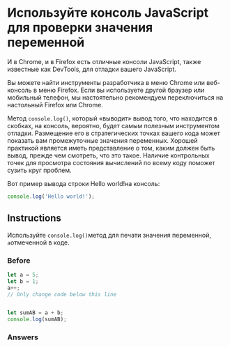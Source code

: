 # Используйте консоль JavaScript для проверки значения переменной
И в Chrome, и в Firefox есть отличные консоли JavaScript, также известные как DevTools, для отладки вашего JavaScript.

Вы можете найти инструменты разработчика в меню Chrome или веб-консоль в меню Firefox. Если вы используете другой браузер или мобильный телефон, мы настоятельно рекомендуем переключиться на настольный Firefox или Chrome.

Метод `console.log()`, который «выводит» вывод того, что находится в скобках, на консоль, вероятно, будет самым полезным инструментом отладки. Размещение его в стратегических точках вашего кода может показать вам промежуточные значения переменных. Хорошей практикой является иметь представление о том, каким должен быть вывод, прежде чем смотреть, что это такое. Наличие контрольных точек для просмотра состояния вычислений по всему коду поможет сузить круг проблем.

Вот пример вывода строки Hello world!на консоль:

```javascript
console.log('Hello world!');
```
## Instructions
Используйте `console.log()`метод для печати значения переменной, `a`отмеченной в коде.
### Before
```javascript
let a = 5;
let b = 1;
a++;
// Only change code below this line


let sumAB = a + b;
console.log(sumAB);
```
### Answers
```javascript

```
